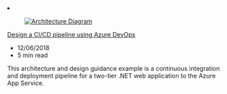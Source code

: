 <!-- This file is automatically generated by build/architectures/build_index.py. Any updates will be lost. -->

<!-- markdownlint-disable MD033 -->

<li class="grid-item item-column" data-categories="Developer Tools DevOps Web Featured ">
<article class="card">
    <div class="card-header has-margin-bottom-none" aria-hidden="true">
        <figure class="image diagram has-height-175 has-overflow-hidden level">
            <a href="/azure/architecture/example-scenario/apps/devops-dotnet-webapp"><img src="/azure/architecture/browse/thumbs/devops-dotnet-webapp.png" class="diagram" alt="Architecture Diagram" data-linktype="relative-path"></a>
        </figure>
    </div>
    <div class="card-content">
        <a class="card-content-title has-margin-top-none" href="/azure/architecture/example-scenario/apps/devops-dotnet-webapp">
            <p>Design a CI/CD pipeline using Azure DevOps</p>
        </a>
        <ul class="card-content-metadata">
            <li>12/06/2018</li>
            <li>5 min read</li>
        </ul>
        <p class="card-content-description">This architecture and design guidance example is a continuous integration and deployment pipeline for a two-tier .NET web application to the Azure App Service.</p>
        <div class="bottom-to-top-fade is-hidden-mobile"></div>
    </div>
</article>
</li>
